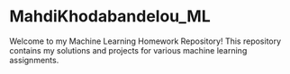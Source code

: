 # MahdiKhodabandelou_ML
Welcome to my Machine Learning Homework Repository! This repository contains my solutions and projects for various machine learning assignments.
